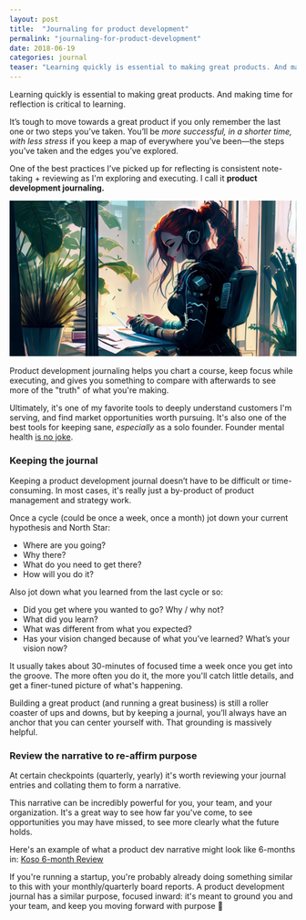 ```yaml
---
layout: post
title:  "Journaling for product development"
permalink: "journaling-for-product-development"
date: 2018-06-19
categories: journal
teaser: "Learning quickly is essential to making great products. And making time for reflection is critical to learning."
---
```


Learning quickly is essential to making great products. And making time for reflection is critical to learning.

It’s tough to move towards a great product if you only remember the last one or two steps you’ve taken. You’ll be _more successful, in a shorter time, with less stress_ if you keep a map of everywhere you’ve been—the steps you’ve taken and the edges you’ve explored.

One of the best practices I’ve picked up for reflecting is consistent note-taking + reviewing as I'm exploring and executing. I call it **product development journaling.**

<img src="/images/product-dev-journaling.jpg" class="rounded-4">

Product development journaling helps you chart a course, keep focus while executing, and gives you something to compare with afterwards to see more of the "truth" of what you're making.

Ultimately, it's one of my favorite tools to deeply understand customers I'm serving, and find market opportunities worth pursuing. It's also one of the best tools for keeping sane, _especially_ as a solo founder. Founder mental health [is no joke](https://medium.com/the-mission/12-quotes-on-entrepreneur-burnout-and-depression-from-those-whove-walked-the-path-a0d62a3ed389).

### Keeping the journal

Keeping a product development journal doesn’t have to be difficult or time-consuming. In most cases, it's really just a by-product of product management and strategy work.

Once a cycle (could be once a week, once a month) jot down your current hypothesis and North Star:

* Where are you going?
* Why there?
* What do you need to get there?
* How will you do it?

Also jot down what you learned from the last cycle or so:

* Did you get where you wanted to go? Why / why not?
* What did you learn?
* What was different from what you expected?
* Has your vision changed because of what you’ve learned? What’s your vision now?

It usually takes about 30-minutes of focused time a week once you get into the groove. The more often you do it, the more you'll catch little details, and get a finer-tuned picture of what's happening.

Building a great product (and running a great business) is still a roller coaster of ups and downs, but by keeping a journal, you’ll always have an anchor that you can center yourself with. That grounding is massively helpful.

### Review the narrative to re-affirm purpose

At certain checkpoints (quarterly, yearly) it's worth reviewing your journal entries and collating them to form a narrative.

This narrative can be incredibly powerful for you, your team, and your organization. It's a great way to see how far you've come, to see opportunities you may have missed, to see more clearly what the future holds.

Here's an example of what a product dev narrative might look like 6-months in: <a href="https://www.paulmederos.com/koso-retro/" target="_blank">Koso 6-month Review</a>

If you're running a startup, you're probably already doing something similar to this with your monthly/quarterly board reports. A product development journal has a similar purpose, focused inward: it's meant to ground you and your team, and keep you moving forward with purpose 🖤

